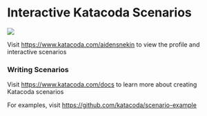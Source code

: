 # Interactive Katacoda Scenarios

[![](http://shields.katacoda.com/katacoda/aidensnekin/count.svg)](https://www.katacoda.com/aidensnekin "Get your profile on Katacoda.com")

Visit https://www.katacoda.com/aidensnekin to view the profile and interactive scenarios

### Writing Scenarios
Visit https://www.katacoda.com/docs to learn more about creating Katacoda scenarios

For examples, visit https://github.com/katacoda/scenario-example
